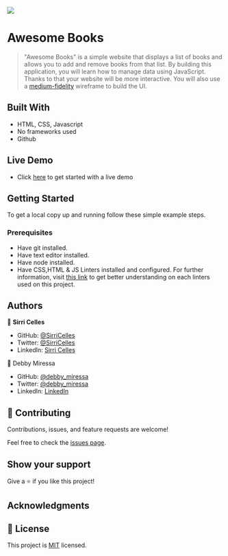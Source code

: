 ![](https://img.shields.io/badge/Microverse-blueviolet)

# Awesome Books

> "Awesome Books" is a simple website that displays a list of books and allows you to add and remove books from that list. By building this application, you will learn how to manage data using JavaScript. Thanks to that your website will be more interactive. You will also use a [medium-fidelity](https://github.com/microverseinc/curriculum-javascript/blob/main/books/m2_plain_js_classes_v1_1.md) wireframe to build the UI.


## Built With

- HTML, CSS, Javascript
- No frameworks used
- Github

## Live Demo

- Click [here](https://github.com/DebbyMiressa/AwesomeBooks/blob/refactor-to-use-JavaScript-classes/index.html) to get started with a live demo

## Getting Started

To get a local copy up and running follow these simple example steps.

### Prerequisites

- Have git installed.
- Have text editor installed.
- Have node installed.
- Have CSS,HTML & JS Linters installed and configured. For further information, visit [this link](https://github.com/microverseinc/linters-config/blob/master/README.md) to get better understanding on each linters used on this project.

## Authors
👤 **Sirri Celles**

- GitHub: [@SirriCelles](https://github.com/SirriCelles)
- Twitter: [@SirriCelles](https://twitter.com/SirriCelles?t=fZl0blItFUQDC5vozH47nA&s=09)
- LinkedIn: [Sirri Celles](https://www.linkedin.com/in/sirricelles)

👤 Debby Miressa

- GitHub: [@debby_miressa](https://github.com/DebbyMiressa)
- Twitter: [@debby_miressa](https://twitter.com/debby_miressa)
- LinkedIn: [LinkedIn](https://www.linkedin.com/in/debby-miressa-0b85b6182)

## 🤝 Contributing

Contributions, issues, and feature requests are welcome!

Feel free to check the [issues page](../../issues/).

## Show your support

Give a ⭐️ if you like this project!

## Acknowledgments

## 📝 License

This project is [MIT](./MIT.md) licensed.
